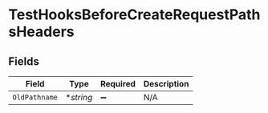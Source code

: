 # TestHooksBeforeCreateRequestPathsHeaders


## Fields

| Field              | Type               | Required           | Description        |
| ------------------ | ------------------ | ------------------ | ------------------ |
| `OldPathname`      | **string*          | :heavy_minus_sign: | N/A                |